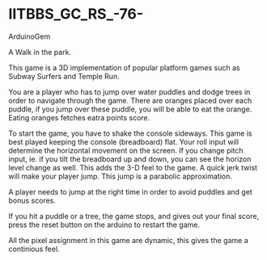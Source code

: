 # IITBBS_GC_RS_-76-
ArduinoGem

A Walk in the park.


This game is a 3D implementation of popular platform games such as Subway Surfers and Temple Run.

You are a player who has to jump over water puddles and dodge trees in order to navigate through the game.
There are oranges placed over each puddle, if you jump over these puddle, you will be able to eat the orange.
Eating oranges fetches eatra points score.

To start the game, you have to shake the console sideways.
This game is best played keeping the console (breadboard) flat.
Your roll input will determine the horizontal movement on the screen.
If you change pitch input, ie. if you tilt the breadboard up and down, you can see the horizon level change as well. This adds the 3-D feel to the game.
A quick jerk twist will make your player jump. This jump is a parabolic approximation.

A player needs to jump at the right time in order to avoid puddles and get bonus scores.

If you hit a puddle or a tree, the game stops, and gives out your final score, press the reset button on the arduino to restart the game.


All the pixel assignment in this game are dynamic, this gives the game a continious feel.
